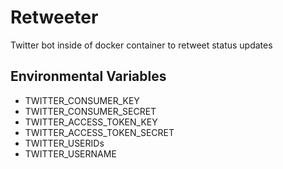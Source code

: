 # Retweeter
Twitter bot inside of docker container to retweet status updates

## Environmental Variables

- TWITTER_CONSUMER_KEY
- TWITTER_CONSUMER_SECRET
- TWITTER_ACCESS_TOKEN_KEY
- TWITTER_ACCESS_TOKEN_SECRET
- TWITTER_USERIDs
- TWITTER_USERNAME
